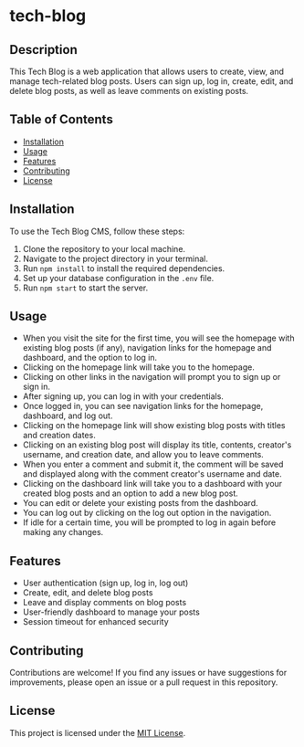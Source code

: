 # tech-blog

## Description
This Tech Blog is a web application that allows users to create, view, and manage tech-related blog posts. Users can sign up, log in, create, edit, and delete blog posts, as well as leave comments on existing posts.

## Table of Contents
- [Installation](#installation)
- [Usage](#usage)
- [Features](#features)
- [Contributing](#contributing)
- [License](#license)

## Installation
To use the Tech Blog CMS, follow these steps:
1. Clone the repository to your local machine.
2. Navigate to the project directory in your terminal.
3. Run `npm install` to install the required dependencies.
4. Set up your database configuration in the `.env` file.
5. Run `npm start` to start the server.

## Usage
- When you visit the site for the first time, you will see the homepage with existing blog posts (if any), navigation links for the homepage and dashboard, and the option to log in.
- Clicking on the homepage link will take you to the homepage.
- Clicking on other links in the navigation will prompt you to sign up or sign in.
- After signing up, you can log in with your credentials.
- Once logged in, you can see navigation links for the homepage, dashboard, and log out.
- Clicking on the homepage link will show existing blog posts with titles and creation dates.
- Clicking on an existing blog post will display its title, contents, creator's username, and creation date, and allow you to leave comments.
- When you enter a comment and submit it, the comment will be saved and displayed along with the comment creator's username and date.
- Clicking on the dashboard link will take you to a dashboard with your created blog posts and an option to add a new blog post.
- You can edit or delete your existing posts from the dashboard.
- You can log out by clicking on the log out option in the navigation.
- If idle for a certain time, you will be prompted to log in again before making any changes.

## Features
- User authentication (sign up, log in, log out)
- Create, edit, and delete blog posts
- Leave and display comments on blog posts
- User-friendly dashboard to manage your posts
- Session timeout for enhanced security

## Contributing
Contributions are welcome! If you find any issues or have suggestions for improvements, please open an issue or a pull request in this repository.

## License
This project is licensed under the [MIT License](LICENSE).
